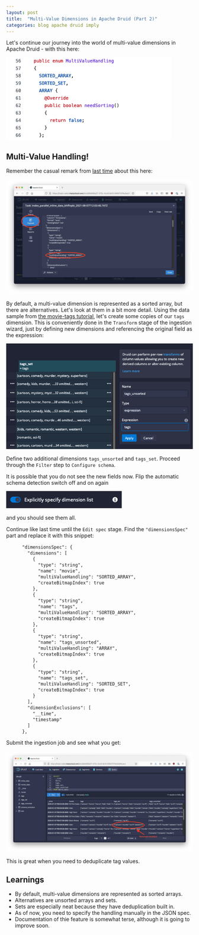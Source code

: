 ```yaml
---
layout: post
title:  "Multi-Value Dimensions in Apache Druid (Part 2)"
categories: blog apache druid imply
---
```


Let's continue our journey into the world of multi-value dimensions in Apache Druid - with this here:

![Source snippet](/assets/2021-08-29-source.png)

## Multi-Value Handling!

Remember the casual remark from [last time](/2021/08/07/multivalue-dimensions-in-apache-druid-part-1/) about this here:

![Payload](/assets/2021-08-07-10-payload.jpeg)

By default, a multi-value dimension is represented as a sorted array, but there are alternatives. Let's look at them in a bit more detail. Using the data sample from [the movie-tags tutorial](/2021/08/07/multivalue-dimensions-in-apache-druid-part-1/), let's create some copies of our `tags` dimension. This is conveniently done in the `Transform` stage of the ingestion wizard, just by defining new dimensions and referencing the original field as the expression:

![Transform](/assets/2021-08-29-transform.png)

Define two additional dimensions `tags_unsorted` and `tags_set`. Proceed through the `Filter` step to `Configure schema`.

It is possible that you do not see the new fields now. Flip the automatic schema detection switch off and on again

![Auto-Schema](/assets/2021-08-29-autodim.png)

and you should see them all.

Continue like last time until the `Edit spec` stage. Find the `"dimensionsSpec"` part and replace it with this snippet:

```
      "dimensionsSpec": {
        "dimensions": [
          {
            "type": "string",
            "name": "movie",
            "multiValueHandling": "SORTED_ARRAY",
            "createBitmapIndex": true
          },
          {
            "type": "string",
            "name": "tags",
            "multiValueHandling": "SORTED_ARRAY",
            "createBitmapIndex": true
          },
          {
            "type": "string",
            "name": "tags_unsorted",
            "multiValueHandling": "ARRAY",
            "createBitmapIndex": true
          },
          {
            "type": "string",
            "name": "tags_set",
            "multiValueHandling": "SORTED_SET",
            "createBitmapIndex": true
          }
        ],
        "dimensionExclusions": [
          "__time",
          "timestamp"
        ]
      },
```

Submit the ingestion job and see what you get:

![Query Result](/assets/2021-08-29-query.jpg)

This is great when you need to deduplicate tag values.

## Learnings

- By default, multi-value dimensions are represented as sorted arrays.
- Alternatives are unsorted arrays and sets.
- Sets are especially neat because they have deduplication built in.
- As of now, you need to specify the handling manually in the JSON spec.
- Documentation of thie feature is somewhat terse, although it is going to improve soon.

